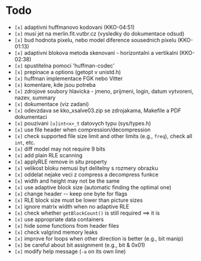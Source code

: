 # Todo

* `[x]` adaptivni huffmanovo kodovani (KKO-04:51)
* `[x]` musi jet na merlin.fit.vutbr.cz (vysledky do dokumentace odsud)
* `[x]` bud hodnota pixelu, nebo model diference sousednich pixelu (KKO-01:13)
* `[x]` adaptivni blokova metoda skenovani - horizontalni a vertikalni (KKO-02:38)
* `[x]` spustitelna pomoci 'huffman-codec'
* `[x]` prepinace a options (getopt v unistd.h)
* `[x]` huffman implementace FGK nebo Vitter
* `[x]` komentare, kde jsou potreba
* `[x]` zdrojove soubory hlavicka - jmeno, prijmeni, login, datum vytvoreni, nazev, summary
* `[x]` dokumentace (viz zadani)
* `[x]` odevzdava se kko_xsalve03.zip se zdrojakama, Makefile a PDF dokumentaci
* `[x]` pouzivani `[u]int<x>_t` datovych typu (sys/types.h)
* `[x]` use file header when compression/decompression
* `[x]` check supported file size limit and other limits (e.g., `freq`), check all `int`, etc.
* `[x]` diff model may not require 9 bits
* `[x]` add plain RLE scanning
* `[x]` applyRLE remove in situ property
* `[x]` velikost bloku nemusi byt delitelny s rozmery obrazku
* `[x]` oddelat nejake veci z compress a decompress funkce
* `[x]` width and height may not be the same
* `[x]` use adaptive block size (automatic finding the optimal one)
* `[x]` change header -- keep one byte for flags
* `[x]` RLE block size must be lower than picture sizes
* `[x]` ignore matrix width when no adaptive RLE
* `[x]` check whether `getBlockCount()` is still required ==> it is
* `[x]` use appropriate data containers
* `[x]` hide some functions from header files
* `[x]` check valgrind memory leaks
* `[x]` improve for loops when other direction is better (e.g., bit manip)
* `[x]` be careful about bit assignment (e.g., bit & 0x01)
* `[x]` modify help message (`-a` on its own line)
